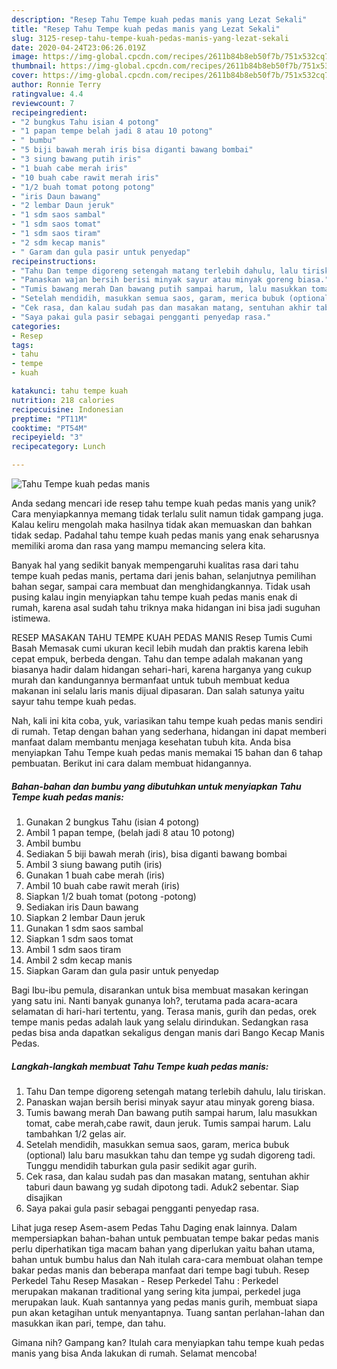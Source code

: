 ```yaml
---
description: "Resep Tahu Tempe kuah pedas manis yang Lezat Sekali"
title: "Resep Tahu Tempe kuah pedas manis yang Lezat Sekali"
slug: 3125-resep-tahu-tempe-kuah-pedas-manis-yang-lezat-sekali
date: 2020-04-24T23:06:26.019Z
image: https://img-global.cpcdn.com/recipes/2611b84b8eb50f7b/751x532cq70/tahu-tempe-kuah-pedas-manis-foto-resep-utama.jpg
thumbnail: https://img-global.cpcdn.com/recipes/2611b84b8eb50f7b/751x532cq70/tahu-tempe-kuah-pedas-manis-foto-resep-utama.jpg
cover: https://img-global.cpcdn.com/recipes/2611b84b8eb50f7b/751x532cq70/tahu-tempe-kuah-pedas-manis-foto-resep-utama.jpg
author: Ronnie Terry
ratingvalue: 4.4
reviewcount: 7
recipeingredient:
- "2 bungkus Tahu isian 4 potong"
- "1 papan tempe belah jadi 8 atau 10 potong"
- " bumbu"
- "5 biji bawah merah iris bisa diganti bawang bombai"
- "3 siung bawang putih iris"
- "1 buah cabe merah iris"
- "10 buah cabe rawit merah iris"
- "1/2 buah tomat potong potong"
- "iris Daun bawang"
- "2 lembar Daun jeruk"
- "1 sdm saos sambal"
- "1 sdm saos tomat"
- "1 sdm saos tiram"
- "2 sdm kecap manis"
- " Garam dan gula pasir untuk penyedap"
recipeinstructions:
- "Tahu Dan tempe digoreng setengah matang terlebih dahulu, lalu tiriskan."
- "Panaskan wajan bersih berisi minyak sayur atau minyak goreng biasa."
- "Tumis bawang merah Dan bawang putih sampai harum, lalu masukkan tomat, cabe merah,cabe rawit, daun jeruk. Tumis sampai harum. Lalu tambahkan 1/2 gelas air."
- "Setelah mendidih, masukkan semua saos, garam, merica bubuk (optional) lalu baru masukkan tahu dan tempe yg sudah digoreng tadi. Tunggu mendidih taburkan gula pasir sedikit agar gurih."
- "Cek rasa, dan kalau sudah pas dan masakan matang, sentuhan akhir taburi daun bawang yg sudah dipotong tadi. Aduk2 sebentar. Siap disajikan"
- "Saya pakai gula pasir sebagai pengganti penyedap rasa."
categories:
- Resep
tags:
- tahu
- tempe
- kuah

katakunci: tahu tempe kuah 
nutrition: 218 calories
recipecuisine: Indonesian
preptime: "PT11M"
cooktime: "PT54M"
recipeyield: "3"
recipecategory: Lunch

---
```



![Tahu Tempe kuah pedas manis](https://img-global.cpcdn.com/recipes/2611b84b8eb50f7b/751x532cq70/tahu-tempe-kuah-pedas-manis-foto-resep-utama.jpg)

Anda sedang mencari ide resep tahu tempe kuah pedas manis yang unik? Cara menyiapkannya memang tidak terlalu sulit namun tidak gampang juga. Kalau keliru mengolah maka hasilnya tidak akan memuaskan dan bahkan tidak sedap. Padahal tahu tempe kuah pedas manis yang enak seharusnya memiliki aroma dan rasa yang mampu memancing selera kita.

Banyak hal yang sedikit banyak mempengaruhi kualitas rasa dari tahu tempe kuah pedas manis, pertama dari jenis bahan, selanjutnya pemilihan bahan segar, sampai cara membuat dan menghidangkannya. Tidak usah pusing kalau ingin menyiapkan tahu tempe kuah pedas manis enak di rumah, karena asal sudah tahu triknya maka hidangan ini bisa jadi suguhan istimewa.

RESEP MASAKAN TAHU TEMPE KUAH PEDAS MANIS Resep Tumis Cumi Basah Memasak cumi ukuran kecil lebih mudah dan praktis karena lebih cepat empuk, berbeda dengan. Tahu dan tempe adalah makanan yang biasanya hadir dalam hidangan sehari-hari, karena harganya yang cukup murah dan kandungannya bermanfaat untuk tubuh membuat kedua makanan ini selalu laris manis dijual dipasaran. Dan salah satunya yaitu sayur tahu tempe kuah pedas.


Nah, kali ini kita coba, yuk, variasikan tahu tempe kuah pedas manis sendiri di rumah. Tetap dengan bahan yang sederhana, hidangan ini dapat memberi manfaat dalam membantu menjaga kesehatan tubuh kita. Anda bisa menyiapkan Tahu Tempe kuah pedas manis memakai 15 bahan dan 6 tahap pembuatan. Berikut ini cara dalam membuat hidangannya.

<!--inarticleads1-->

##### Bahan-bahan dan bumbu yang dibutuhkan untuk menyiapkan Tahu Tempe kuah pedas manis:

1. Gunakan 2 bungkus Tahu (isian 4 potong)
1. Ambil 1 papan tempe, (belah jadi 8 atau 10 potong)
1. Ambil  bumbu
1. Sediakan 5 biji bawah merah (iris), bisa diganti bawang bombai
1. Ambil 3 siung bawang putih (iris)
1. Gunakan 1 buah cabe merah (iris)
1. Ambil 10 buah cabe rawit merah (iris)
1. Siapkan 1/2 buah tomat (potong -potong)
1. Sediakan iris Daun bawang
1. Siapkan 2 lembar Daun jeruk
1. Gunakan 1 sdm saos sambal
1. Siapkan 1 sdm saos tomat
1. Ambil 1 sdm saos tiram
1. Ambil 2 sdm kecap manis
1. Siapkan  Garam dan gula pasir untuk penyedap


Bagi Ibu-ibu pemula, disarankan untuk bisa membuat masakan keringan yang satu ini. Nanti banyak gunanya loh?, terutama pada acara-acara selamatan di hari-hari tertentu, yang. Terasa manis, gurih dan pedas, orek tempe manis pedas adalah lauk yang selalu dirindukan. Sedangkan rasa pedas bisa anda dapatkan sekaligus dengan manis dari Bango Kecap Manis Pedas. 

<!--inarticleads2-->

##### Langkah-langkah membuat Tahu Tempe kuah pedas manis:

1. Tahu Dan tempe digoreng setengah matang terlebih dahulu, lalu tiriskan.
1. Panaskan wajan bersih berisi minyak sayur atau minyak goreng biasa.
1. Tumis bawang merah Dan bawang putih sampai harum, lalu masukkan tomat, cabe merah,cabe rawit, daun jeruk. Tumis sampai harum. Lalu tambahkan 1/2 gelas air.
1. Setelah mendidih, masukkan semua saos, garam, merica bubuk (optional) lalu baru masukkan tahu dan tempe yg sudah digoreng tadi. Tunggu mendidih taburkan gula pasir sedikit agar gurih.
1. Cek rasa, dan kalau sudah pas dan masakan matang, sentuhan akhir taburi daun bawang yg sudah dipotong tadi. Aduk2 sebentar. Siap disajikan
1. Saya pakai gula pasir sebagai pengganti penyedap rasa.


Lihat juga resep Asem-asem Pedas Tahu Daging enak lainnya. Dalam mempersiapkan bahan-bahan untuk pembuatan tempe bakar pedas manis perlu diperhatikan tiga macam bahan yang diperlukan yaitu bahan utama, bahan untuk bumbu halus dan Nah itulah cara-cara membuat olahan tempe bakar pedas manis dan beberapa manfaat dari tempe bagi tubuh. Resep Perkedel Tahu Resep Masakan - Resep Perkedel Tahu : Perkedel merupakan makanan traditional yang sering kita jumpai, perkedel juga merupakan lauk. Kuah santannya yang pedas manis gurih, membuat siapa pun akan ketagihan untuk menyantapnya. Tuang santan perlahan-lahan dan masukkan ikan pari, tempe, dan tahu. 

Gimana nih? Gampang kan? Itulah cara menyiapkan tahu tempe kuah pedas manis yang bisa Anda lakukan di rumah. Selamat mencoba!
